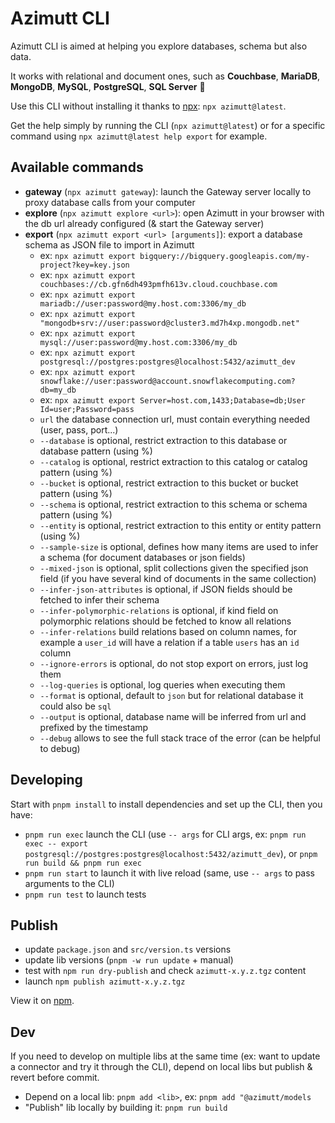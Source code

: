 # Azimutt CLI

Azimutt CLI is aimed at helping you explore databases, schema but also data.

It works with relational and document ones, such as **Couchbase**, **MariaDB**, **MongoDB**, **MySQL**, **PostgreSQL**, **SQL Server**  🎉

Use this CLI without installing it thanks to [npx](https://www.npmjs.com/package/npx): `npx azimutt@latest`.

Get the help simply by running the CLI (`npx azimutt@latest`) or for a specific command using `npx azimutt@latest help export` for example.

## Available commands

- **gateway** (`npx azimutt gateway`): launch the Gateway server locally to proxy database calls from your computer
- **explore** (`npx azimutt explore <url>`): open Azimutt in your browser with the db url already configured (& start the Gateway server)
- **export** (`npx azimutt export <url> [arguments]`): export a database schema as JSON file to import in Azimutt
  - ex: `npx azimutt export bigquery://bigquery.googleapis.com/my-project?key=key.json`
  - ex: `npx azimutt export couchbases://cb.gfn6dh493pmfh613v.cloud.couchbase.com`
  - ex: `npx azimutt export mariadb://user:password@my.host.com:3306/my_db`
  - ex: `npx azimutt export "mongodb+srv://user:password@cluster3.md7h4xp.mongodb.net"`
  - ex: `npx azimutt export mysql://user:password@my.host.com:3306/my_db`
  - ex: `npx azimutt export postgresql://postgres:postgres@localhost:5432/azimutt_dev`
  - ex: `npx azimutt export snowflake://user:password@account.snowflakecomputing.com?db=my_db`
  - ex: `npx azimutt export Server=host.com,1433;Database=db;User Id=user;Password=pass`
  - `url` the database connection url, must contain everything needed (user, pass, port...)
  - `--database` is optional, restrict extraction to this database or database pattern (using %)
  - `--catalog` is optional, restrict extraction to this catalog or catalog pattern (using %)
  - `--bucket` is optional, restrict extraction to this bucket or bucket pattern (using %)
  - `--schema` is optional, restrict extraction to this schema or schema pattern (using %)
  - `--entity` is optional, restrict extraction to this entity or entity pattern (using %)
  - `--sample-size` is optional, defines how many items are used to infer a schema (for document databases or json fields)
  - `--mixed-json` is optional, split collections given the specified json field (if you have several kind of documents in the same collection)
  - `--infer-json-attributes` is optional, if JSON fields should be fetched to infer their schema
  - `--infer-polymorphic-relations` is optional, if kind field on polymorphic relations should be fetched to know all relations
  - `--infer-relations` build relations based on column names, for example a `user_id` will have a relation if a table `users` has an `id` column
  - `--ignore-errors` is optional, do not stop export on errors, just log them
  - `--log-queries` is optional, log queries when executing them
  - `--format` is optional, default to `json` but for relational database it could also be `sql`
  - `--output` is optional, database name will be inferred from url and prefixed by the timestamp
  - `--debug` allows to see the full stack trace of the error (can be helpful to debug)

## Developing

Start with `pnpm install` to install dependencies and set up the CLI, then you have:

- `pnpm run exec` launch the CLI (use `-- args` for CLI args, ex: `pnpm run exec -- export postgresql://postgres:postgres@localhost:5432/azimutt_dev`), or `pnpm run build && pnpm run exec`
- `pnpm run start` to launch it with live reload (same, use `-- args` to pass arguments to the CLI)
- `pnpm run test` to launch tests

## Publish

- update `package.json` and `src/version.ts` versions
- update lib versions (`pnpm -w run update` + manual) 
- test with `npm run dry-publish` and check `azimutt-x.y.z.tgz` content
- launch `npm publish azimutt-x.y.z.tgz`

View it on [npm](https://www.npmjs.com/package/azimutt).

## Dev

If you need to develop on multiple libs at the same time (ex: want to update a connector and try it through the CLI), depend on local libs but publish & revert before commit.

- Depend on a local lib: `pnpm add <lib>`, ex: `pnpm add "@azimutt/models`
- "Publish" lib locally by building it: `pnpm run build`
